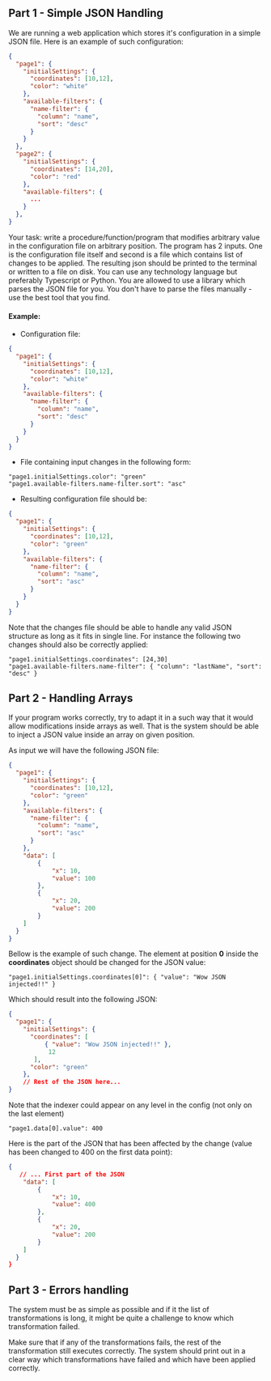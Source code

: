 ## Part 1 - Simple JSON Handling
We are running a web application which stores it's configuration in a simple JSON file. Here is an example of such configuration:

```json
{
  "page1": {
    "initialSettings": {
      "coordinates": [10,12],
      "color": "white"
    },
    "available-filters": {
      "name-filter": {
        "column": "name",
        "sort": "desc"
      }
    }
  },
  "page2": {
    "initialSettings": {
      "coordinates": [14,20],
      "color": "red"
    },
    "available-filters": {
      ...
    }
  },
}
```

Your task: write a procedure/function/program that modifies arbitrary value in the configuration file on arbitrary position. The program has 2 inputs. One is the configuration file itself and second is a file which contains list of changes to be applied. The resulting json should be printed to the terminal or written to a file on disk. You can use any technology language but preferably Typescript or Python. You are allowed to use a library which parses the JSON file for you. You don't have to parse the files manually - use the best tool that you find.

#### Example:
- Configuration file:

```json
{
  "page1": {
    "initialSettings": {
      "coordinates": [10,12],
      "color": "white"
    },
    "available-filters": {
      "name-filter": {
        "column": "name",
        "sort": "desc"
      }
    }
  }
}
```

- File containing input changes in the following form:

```
"page1.initialSettings.color": "green"
"page1.available-filters.name-filter.sort": "asc"
```

- Resulting configuration file should be:

```json
{
  "page1": {
    "initialSettings": {
      "coordinates": [10,12],
      "color": "green"
    },
    "available-filters": {
      "name-filter": {
        "column": "name",
        "sort": "asc"
      }
    }
  }
}
```

Note that the changes file should be able to handle any valid JSON structure as long as it fits in single line. For instance the following two changes should also be correctly applied:

```
"page1.initialSettings.coordinates": [24,30]
"page1.available-filters.name-filter": { "column": "lastName", "sort": "desc" }
```

## Part 2 - Handling Arrays
If your program works correctly, try to adapt it in a such way that it would allow modifications inside arrays as well. That is the system should be able to inject a JSON value inside an array on given position.

As input we will have the following JSON file:

```json
{
  "page1": {
    "initialSettings": {
      "coordinates": [10,12],
      "color": "green"
    },
    "available-filters": {
      "name-filter": {
        "column": "name",
        "sort": "asc"
      }
    },
    "data": [
        {
            "x": 10,
            "value": 100
        },
        {
            "x": 20,
            "value": 200
        }
    ]
  }
}
```

Bellow is the example of such change. The element at position **0** inside the **coordinates** object should be changed for the JSON value:

```
"page1.initialSettings.coordinates[0]": { "value": "Wow JSON injected!!" }
```

Which should result into the following JSON:

```json
{
  "page1": {
    "initialSettings": {
      "coordinates": [
          { "value": "Wow JSON injected!!" },
           12
       ],
      "color": "green"
    },
    // Rest of the JSON here...
}
```

Note that the indexer could appear on any level in the config (not only on the last element)

```
"page1.data[0].value": 400
```

Here is the part of the JSON that has been affected by the change (value has been changed to 400 on the first data point):

```json
{
   // ... First part of the JSON
    "data": [
        {
            "x": 10,
            "value": 400
        },
        {
            "x": 20,
            "value": 200
        }
    ]
  }
}
```

## Part 3 - Errors handling
The system must be as simple as possible and if it the list of transformations is long, it might be quite a challenge to know which transformation failed.

Make sure that if any of the transformations fails, the rest of the transformation still executes correctly. The system should print out in a clear way which transformations have failed and which have been applied correctly.